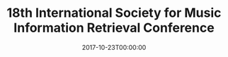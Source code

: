 ---
acronym: ISMIR 2017
date: '2017-10-23T00:00:00'
ext_url: https://ismir2017.smcnus.org/
location: Suzhou, China
submission_date: '2017-04-21T00:00:00'
title: 18th International Society for Music Information Retrieval Conference
---